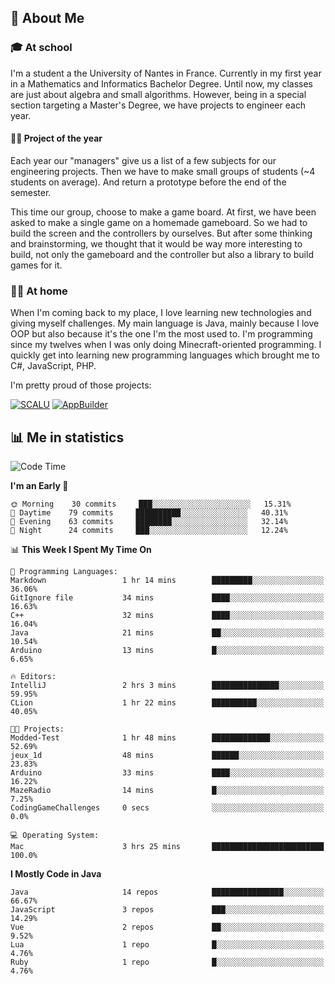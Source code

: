 ## 👀 About Me

### 🎓 At school

I'm a student a the University of Nantes in France. Currently in my first year in a Mathematics and Informatics Bachelor Degree. Until now, my classes are just about algebra and small algorithms. However, being in a special section targeting a Master's Degree, we have projects to engineer each year. 

#### 🔧🔬 Project of the year

Each year our "managers" give us a list of a few subjects for our engineering projects. Then we have to make small groups of students (~4 students on average). And return a prototype before the end of the semester.

This time our group, choose to make a game board. At first, we have been asked to make a single game on a homemade gameboard. So we had to build the screen and the controllers by ourselves. 
But after some thinking and brainstorming, we thought that it would be way more interesting to build, not only the gameboard and the controller but also a library to build games for it.

### 👨‍💻 At home

When I'm coming back to my place, I love learning new technologies and giving myself challenges. My main language is Java, mainly because I love OOP but also because it's the one I'm the most used to. I'm programming since my twelves when I was only doing Minecraft-oriented programming.  I quickly get into learning new programming languages which brought me to C#, JavaScript, PHP. 

I'm pretty proud of those projects:

[![SCALU](https://github-readme-stats.vercel.app/api/pin?username=renardfute&repo=SCALU)](https://github.com/renardfute/scalu)
[![AppBuilder](https://github-readme-stats.vercel.app/api/pin?username=pulsedev2&repo=AppBuilder)](https://github.com/pulsedev2/AppBuilder)

## 📊 Me in statistics
<!--START_SECTION:waka-->
![Code Time](http://img.shields.io/badge/Code%20Time-45%20hrs%2013%20mins-blue)

**I'm an Early 🐤** 

```text
🌞 Morning    30 commits     ███░░░░░░░░░░░░░░░░░░░░░░   15.31% 
🌆 Daytime    79 commits     ██████████░░░░░░░░░░░░░░░   40.31% 
🌃 Evening    63 commits     ████████░░░░░░░░░░░░░░░░░   32.14% 
🌙 Night      24 commits     ███░░░░░░░░░░░░░░░░░░░░░░   12.24%

```


📊 **This Week I Spent My Time On** 

```text
💬 Programming Languages: 
Markdown                 1 hr 14 mins        █████████░░░░░░░░░░░░░░░░   36.06% 
GitIgnore file           34 mins             ████░░░░░░░░░░░░░░░░░░░░░   16.63% 
C++                      32 mins             ████░░░░░░░░░░░░░░░░░░░░░   16.04% 
Java                     21 mins             ██░░░░░░░░░░░░░░░░░░░░░░░   10.54% 
Arduino                  13 mins             █░░░░░░░░░░░░░░░░░░░░░░░░   6.65%

🔥 Editors: 
IntelliJ                 2 hrs 3 mins        ███████████████░░░░░░░░░░   59.95% 
CLion                    1 hr 22 mins        ██████████░░░░░░░░░░░░░░░   40.05%

🐱‍💻 Projects: 
Modded-Test              1 hr 48 mins        █████████████░░░░░░░░░░░░   52.69% 
jeux_1d                  48 mins             ██████░░░░░░░░░░░░░░░░░░░   23.83% 
Arduino                  33 mins             ████░░░░░░░░░░░░░░░░░░░░░   16.22% 
MazeRadio                14 mins             █░░░░░░░░░░░░░░░░░░░░░░░░   7.25% 
CodingGameChallenges     0 secs              ░░░░░░░░░░░░░░░░░░░░░░░░░   0.0%

💻 Operating System: 
Mac                      3 hrs 25 mins       █████████████████████████   100.0%

```

**I Mostly Code in Java** 

```text
Java                     14 repos            ████████████████░░░░░░░░░   66.67% 
JavaScript               3 repos             ███░░░░░░░░░░░░░░░░░░░░░░   14.29% 
Vue                      2 repos             ██░░░░░░░░░░░░░░░░░░░░░░░   9.52% 
Lua                      1 repo              █░░░░░░░░░░░░░░░░░░░░░░░░   4.76% 
Ruby                     1 repo              █░░░░░░░░░░░░░░░░░░░░░░░░   4.76%

```



<!--END_SECTION:waka-->
